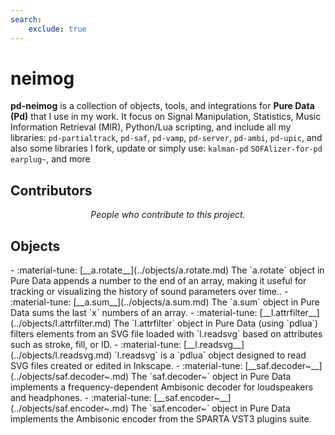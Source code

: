 ```yaml
---
search:
    exclude: true
---
```


# neimog
**pd-neimog** is a collection of objects, tools, and integrations for **Pure Data (Pd)** that I use in my work. It focus on Signal Manipulation, Statistics, Music Information Retrieval (MIR), Python/Lua scripting, and include all my libraries: `pd-partialtrack`, `pd-saf`, `pd-vamp`, `pd-server`, `pd-ambi`, `pd-upic`, and also some libraries I fork, update or simply use: `kalman-pd` `SOFAlizer-for-pd` `earplug~`, and more
<h2>Contributors</h2>

<div id="libcontributors"></div>

<p align="center">
<i>People who contribute to this project.</i>
</p>


<script>
async function updateList() {
    const repoOwner = 'charlesneimog';
    const repoName = 'pd-neimog';
    try {
        const res = await fetch(`https://api.github.com/repos/${repoOwner}/${repoName}/contributors`);
        const contributors = await res.json();
        const container = document.getElementById('libcontributors');
        contributors.forEach(user => {
            const link = document.createElement('a');
            link.href = `https://github.com/${user.login}`;
            link.target = '_blank';
            const img = document.createElement('img');
            img.src = `https://github.com/${user.login}.png?size=100`;
            img.alt = user.login;
            img.className = 'libavatar';
            link.appendChild(img);
            container.appendChild(link);
        });
    } catch(err) {
        console.error(err);
    }
}
updateList();
</script>


<h2>Objects</h2>

<div class="grid cards" markdown>
- :material-tune: [__a.rotate__](../objects/a.rotate.md) The `a.rotate` object in Pure Data appends a number to the end of an array, making it useful for tracking or visualizing the history of sound parameters over time..
- :material-tune: [__a.sum__](../objects/a.sum.md) The `a.sum` object in Pure Data sums the last `x` numbers of an array.
- :material-tune: [__l.attrfilter__](../objects/l.attrfilter.md) The `l.attrfilter` object in Pure Data (using `pdlua`) filters elements from an SVG file loaded with `l.readsvg` based on attributes such as stroke, fill, or ID.
- :material-tune: [__l.readsvg__](../objects/l.readsvg.md) `l.readsvg` is a `pdlua` object designed to read SVG files created or edited in Inkscape.
- :material-tune: [__saf.decoder~__](../objects/saf.decoder~.md) The `saf.decoder~` object in Pure Data implements a frequency-dependent Ambisonic decoder for loudspeakers and headphones.
- :material-tune: [__saf.encoder~__](../objects/saf.encoder~.md) The `saf.encoder~` object in Pure Data implements the Ambisonic encoder from the SPARTA VST3 plugins suite.
</div>